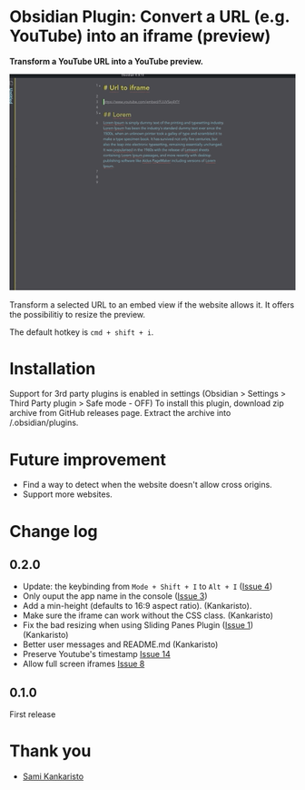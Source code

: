 # Obsidian Plugin: Convert a URL (e.g. YouTube) into an iframe (preview)
**Transform a YouTube URL into a YouTube preview.**

![Demo](images/demo-url-to-preview-2.gif)

Transform a selected URL to an embed view if the website allows it. It offers the possibilitiy to resize the preview.

The default hotkey is `cmd + shift + i`.


# Installation
Support for 3rd party plugins is enabled in settings (Obsidian > Settings > Third Party plugin > Safe mode - OFF)
To install this plugin, download zip archive from GitHub releases page. Extract the archive into <vault>/.obsidian/plugins.

# Future improvement
- Find a way to detect when the website doesn't allow cross origins.
- Support more websites.

# Change log

## 0.2.0
- Update: the keybinding from `Mode + Shift + I` to `Alt + I` ([Issue 4](https://github.com/FHachez/obsidian-convert-url-to-iframe/issues/4)) 
- Only ouput the app name in the console ([Issue 3](https://github.com/FHachez/obsidian-convert-url-to-iframe/issues/3))
- Add a min-height (defaults to 16:9 aspect ratio). (Kankaristo).
- Make sure the iframe can work without the CSS class. (Kankaristo)
- Fix the bad resizing when using Sliding Panes Plugin ([Issue 1](https://github.com/FHachez/obsidian-convert-url-to-iframe/issues/1)) (Kankaristo)
- Better user messages and README.md (Kankaristo)
- Preserve Youtube's timestamp [Issue 14](https://github.com/FHachez/obsidian-convert-url-to-iframe/issues/14)
- Allow full screen iframes [Issue 8](https://github.com/FHachez/obsidian-convert-url-to-iframe/issues/8)

## 0.1.0
First release

# Thank you
- [Sami Kankaristo](https://github.com/kankaristo)